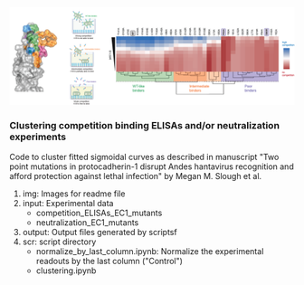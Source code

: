 ![Introduction image](/img/pcdh1_github_0.png)
### Clustering competition binding ELISAs and/or neutralization experiments

Code to cluster fitted sigmoidal curves as described in manuscript "Two point mutations in protocadherin-1 disrupt Andes hantavirus recognition and afford protection against lethal infection" by Megan M. Slough et al.

1. img: Images for readme file
2. input: Experimental data 
   - competition\_ELISAs\_EC1\_mutants
   - neutralization\_EC1_mutants
3. output: Output files generated by scriptsf
4. scr: script directory
   - normalize\_by\_last\_column.ipynb: Normalize the experimental readouts by the last column ("Control")
   - clustering.ipynb